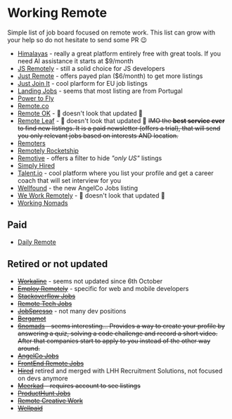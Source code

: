 # Working Remote
Simple list of job board focused on remote work. This list can grow with your help so do not hesitate to send some PR 😉

* [Himalayas](https://himalayas.app/) - really a great platform entirely free with great tools. If you need AI assistance it starts at $9/month
* [JS Remotely](https://jsremotely.com/) - still a solid choice for JS developers
* [Just Remote](https://justremote.co/remote-developer-jobs) - offers payed plan ($6/month) to get more listings
* [Just Join It](https://justjoin.it/) - cool plarform for EU job listings
* [Landing Jobs](https://landing.jobs/jobs?fr=true&hd=false&t_co=false&t_st=false) - seems that most listing are from Portugal
* [Power to Fly](https://powertofly.com/)
* [Remote.co](https://remote.co/remote-jobs/developer/)
* [Remote OK](https://remoteok.io/remote-dev-jobs) - 🚨 doesn't look that updated 🚨
* [Remote Leaf](https://remoteleaf.com/) - 🚨 doesn't look that updated 🚨 ~~IMO the **best service ever** to find new listings. It is a paid newsletter (offers a trial), that will send you only relevant jobs based on interests AND location.~~
* [Remoters](https://remoters.net/jobs/software-development/)
* [Remotely Rocketship](https://www.remoterocketship.com/)
* [Remotive](https://remotive.io/?live_jobs%5Bmenu%5D%5Bcategory%5D=Software%20Development) - offers a filter to hide *"only US"* listings
* [Simply Hired](https://www.simplyhired.com/)
* [Talent.io](https://www.talent.io/) - cool platform where you list your profile and get a career coach that will set interview for you
* [Wellfound](https://wellfound.com/jobs) - the new AngelCo Jobs listing
* [We Work Remotely](https://weworkremotely.com/categories/remote-front-end-programming-jobs#job-listings) - 🚨 doesn't look that updated 🚨
* [Working Nomads](https://www.workingnomads.co/jobs)

## Paid
* [Daily Remote](https://dailyremote.com/remote-software-development-jobs)

## Retired or not updated
* ~~[Workaline](https://workaline.com/)~~ - seems not updated since 6th October
* ~~[Employ Remotely](https://www.employremotely.com/)~~ - specific for web and mobile developers
* ~~[Stackoverflow Jobs](https://stackoverflow.com/jobs)~~
* ~~[Remote Tech Jobs](https://www.remotetechjobs.com/)~~
* ~~[JobSpresso](https://jobspresso.co/remote-work/)~~ - not many dev positions
* ~~[Bergamot](https://bergamot.io/)~~
* ~~[6nomads](https://6nomads.com/) - seems interesting... Provides a way to create your profile by answering a quiz, solving a code challenge and record a short video. After that companies start to apply to you instead of the other way around.~~
* ~~[AngelCo Jobs](https://angel.co/jobs)~~
* ~~[FrontEnd Remote Jobs](https://frontendremotejobs.com/)~~
* ~~[Hired](https://hired.com/)~~ retired and merged with LHH Recruitment Solutions, not focused on devs anymore
* ~~[Meerkad](https://meerkad.com/) - requires account to see listings~~
* ~~[ProductHunt Jobs](https://www.producthunt.com/jobs?categories=Engineering&remote_ok=true)~~
* ~~[Remote Creative Work](https://remotecreativework.com/)~~
* ~~[Wellpaid](https://wellpaid.io)~~
